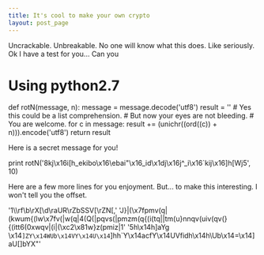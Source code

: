 ```yaml
---
title: It's cool to make your own crypto
layout: post_page
---
```


Uncrackable. Unbreakable. No one will know what this does. Like seriously. Ok I have a test for you... Can you 

  # Using python2.7
  def rotN(message, n):
      message = message.decode('utf8')
      result = ''
      # Yes this could be a list comprehension. 
      # But now your eyes are not bleeding.
      # You are welcome.
      for c in message:
          result += (unichr((ord((c)) + n))).encode('utf8') 
      return result 

Here is a secret message for you!

  print rotN('8kj\x16i[h_ekibo\x16\\ebai"\x16_id\x1dj\x16j^_i\x16`kij\x16]h[Wj5', 10)

Here are a few more lines for you enjoyment. But... to make this interesting. I won't tell you the offset.

  '1\\\rf\\b\rX[\\d\raUR\rZbSSV[\rZN[,'
  'J}|(\x7fpmv(q|(kwum{(lw\x7fv(|w(q|4(Q(|pqvs(|pmzm(q{(i(tq||tm(u}nnqv(uiv(qv(}{(itt6(0xwqv|(i|(\xc2\x81w}z(pmiz|1'
  '5h\x14h]aYg \x14`]ZY\x14WUb\x14VY\x14U\x14`]hh`Y\x14acfY\x14UVfidh\x14h\\Ub\x14=\x14]aU[]bYX"'
  
